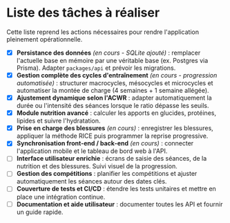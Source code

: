 # Liste des tâches à réaliser

Cette liste reprend les actions nécessaires pour rendre l'application pleinement opérationnelle.

- [x] **Persistance des données** *(en cours - SQLite ajouté)* : remplacer l'actuelle base en mémoire par une véritable base (ex. Postgres via Prisma). Adapter `packages/api` et prévoir les migrations.
- [x] **Gestion complète des cycles d'entraînement** *(en cours - progression automatisée)* : structurer macrocycles, mésocycles et microcycles et automatiser la montée de charge (4 semaines + 1 semaine allégée).
- [x] **Ajustement dynamique selon l'ACWR** : adapter automatiquement la durée ou l'intensité des séances lorsque le ratio dépasse les seuils.
- [x] **Module nutrition avancé** : calculer les apports en glucides, protéines, lipides et suivre l'hydratation.
- [x] **Prise en charge des blessures** *(en cours)* : enregistrer les blessures, appliquer la méthode RICE puis programmer la reprise progressive.
- [x] **Synchronisation front‑end / back‑end** *(en cours)* : connecter l'application mobile et le tableau de bord web à l'API.
- [ ] **Interface utilisateur enrichie** : écrans de saisie des séances, de la nutrition et des blessures. Suivi visuel de la progression.
- [ ] **Gestion des compétitions** : planifier les compétitions et ajuster automatiquement les séances autour des dates clés.
- [ ] **Couverture de tests et CI/CD** : étendre les tests unitaires et mettre en place une intégration continue.
- [ ] **Documentation et aide utilisateur** : documenter toutes les API et fournir un guide rapide.
